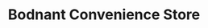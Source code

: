 ---
title: "Bodnant Convenience Store"
url: /abergele/bodnant-convenience-store/
shop: Lebensmittel
---